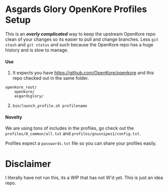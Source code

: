 # Asgards Glory OpenKore Profiles Setup

This is an ***overly complicated*** way to keep the upstream OpenKore repo clean of your changes so its easier to pull and change branches. Less `git stash` and `git status` and such because the OpenKore repo has a huge history and is slow to manage.

#### Use
1. It expects you have https://github.com/OpenKore/openkore and this repo checked out in the same folder.
```
openkore_root/
    openkore/
    asgardsglory/
```

2. `bin/launch_profile.sh profilename`


#### Novelty
We are using tons of includes in the profiles, go check out the `profiles/0_common/all.txt` and `profiles/gnusnipes1/config.txt`.

Profiles expect a `passwords.txt` file so you can share your profiles easily.

# Disclaimer
I literally have not run this, its a WIP that has not W'd yet. This is just an idea repo.